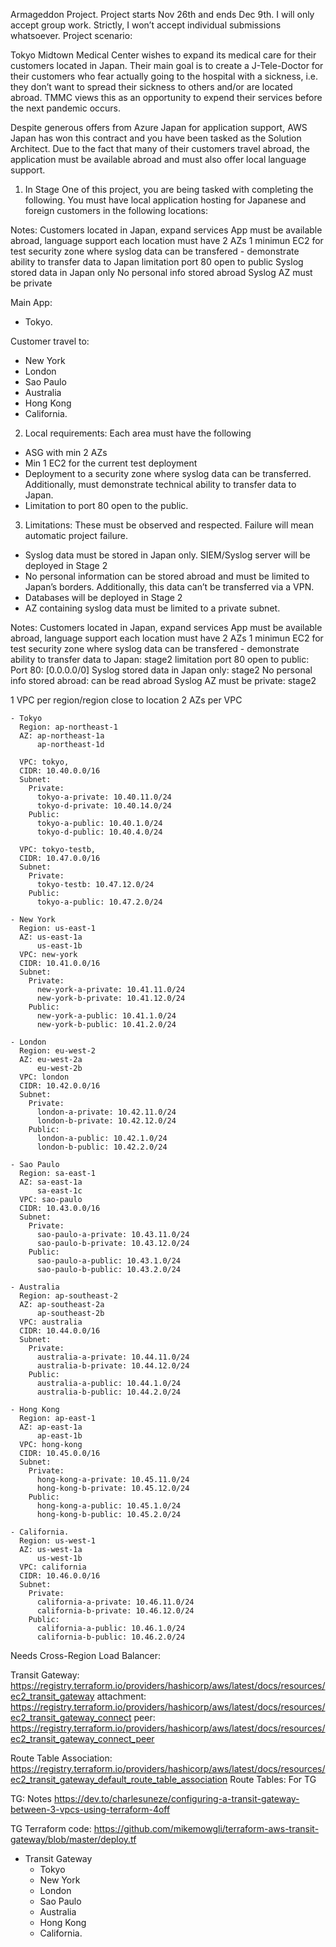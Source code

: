 Armageddon Project.
Project starts Nov 26th and ends Dec 9th.  I will only accept group work. Strictly, I won’t accept individual submissions whatsoever.
Project scenario: 

Tokyo Midtown Medical Center wishes to expand its medical care for their customers located in Japan. Their main goal is to create a J-Tele-Doctor for their customers who fear actually going to the hospital with a sickness, i.e. they don’t want to spread their sickness to others and/or are located abroad. TMMC views this as an opportunity to expend their services before the next pandemic occurs. 

Despite generous offers from Azure Japan for application support, AWS Japan has won this contract and you have been tasked as the Solution Architect.  Due to the fact that many of their customers travel abroad, the application must be available abroad and must also offer local language support.

1. In Stage One of this project, you are being tasked with completing the following.
You must have local application hosting for Japanese and foreign customers in the following locations:

Notes:
  Customers located in Japan, expand services
  App must be available abroad, language support
  each location must have 2 AZs
  1 minimun EC2 for test
  security zone where syslog data can be transfered - demonstrate ability to transfer data to Japan
  limitation port 80 open to public
  Syslog stored data in Japan only
  No personal info stored abroad
  Syslog AZ must be private

Main App:
- Tokyo.

Customer travel to:
- New York
- London
- Sao Paulo
- Australia 
- Hong Kong
- California.

2. Local requirements: Each area must have the following

- ASG with min 2 AZs
- Min 1 EC2 for the current test deployment
- Deployment to a security zone where syslog data can be transferred. Additionally, must demonstrate technical ability to transfer data to Japan.
- Limitation to port 80 open to the public.

3. Limitations: These must be observed and respected. Failure will mean automatic project failure.
- Syslog data must be stored in Japan only. SIEM/Syslog server will be deployed in Stage 2
- No personal information can be stored abroad and must be limited to Japan’s borders. Additionally, this data can’t be transferred via a VPN.
- Databases will be deployed in Stage 2
- AZ containing syslog data must be limited to a private subnet.

Notes:
  Customers located in Japan, expand services
  App must be available abroad, language support
  each location must have 2 AZs
  1 minimun EC2 for test
  security zone where syslog data can be transfered - demonstrate ability to transfer data to Japan: stage2
  limitation port 80 open to public: Port 80: [0.0.0.0/0]
  Syslog stored data in Japan only: stage2
  No personal info stored abroad: can be read abroad
  Syslog AZ must be private: stage2
  

  1 VPC per region/region close to location
    2 AZs per VPC

    - Tokyo
      Region: ap-northeast-1
      AZ: ap-northeast-1a
          ap-northeast-1d

      VPC: tokyo,
      CIDR: 10.40.0.0/16
      Subnet:
        Private: 
          tokyo-a-private: 10.40.11.0/24
          tokyo-d-private: 10.40.14.0/24
        Public: 
          tokyo-a-public: 10.40.1.0/24
          tokyo-d-public: 10.40.4.0/24
      
      VPC: tokyo-testb,
      CIDR: 10.47.0.0/16
      Subnet:
        Private: 
          tokyo-testb: 10.47.12.0/24
        Public: 
          tokyo-a-public: 10.47.2.0/24    

    - New York
      Region: us-east-1
      AZ: us-east-1a
          us-east-1b
      VPC: new-york
      CIDR: 10.41.0.0/16
      Subnet:
        Private: 
          new-york-a-private: 10.41.11.0/24
          new-york-b-private: 10.41.12.0/24
        Public:
          new-york-a-public: 10.41.1.0/24
          new-york-b-public: 10.41.2.0/24

    - London
      Region: eu-west-2
      AZ: eu-west-2a
          eu-west-2b
      VPC: london
      CIDR: 10.42.0.0/16
      Subnet:
        Private: 
          london-a-private: 10.42.11.0/24
          london-b-private: 10.42.12.0/24
        Public:
          london-a-public: 10.42.1.0/24
          london-b-public: 10.42.2.0/24
      
    - Sao Paulo
      Region: sa-east-1
      AZ: sa-east-1a
          sa-east-1c
      VPC: sao-paulo
      CIDR: 10.43.0.0/16
      Subnet:
        Private: 
          sao-paulo-a-private: 10.43.11.0/24
          sao-paulo-b-private: 10.43.12.0/24
        Public:
          sao-paulo-a-public: 10.43.1.0/24
          sao-paulo-b-public: 10.43.2.0/24

    - Australia 
      Region: ap-southeast-2
      AZ: ap-southeast-2a
          ap-southeast-2b
      VPC: australia
      CIDR: 10.44.0.0/16
      Subnet:
        Private: 
          australia-a-private: 10.44.11.0/24
          australia-b-private: 10.44.12.0/24
        Public:
          australia-a-public: 10.44.1.0/24
          australia-b-public: 10.44.2.0/24

    - Hong Kong
      Region: ap-east-1
      AZ: ap-east-1a
          ap-east-1b
      VPC: hong-kong
      CIDR: 10.45.0.0/16
      Subnet:
        Private: 
          hong-kong-a-private: 10.45.11.0/24
          hong-kong-b-private: 10.45.12.0/24
        Public:
          hong-kong-a-public: 10.45.1.0/24
          hong-kong-b-public: 10.45.2.0/24

    - California.
      Region: us-west-1
      AZ: us-west-1a
          us-west-1b
      VPC: california
      CIDR: 10.46.0.0/16
      Subnet:
        Private: 
          california-a-private: 10.46.11.0/24
          california-b-private: 10.46.12.0/24
        Public:
          california-a-public: 10.46.1.0/24
          california-b-public: 10.46.2.0/24

  Needs Cross-Region Load Balancer:

  Transit Gateway:
    https://registry.terraform.io/providers/hashicorp/aws/latest/docs/resources/ec2_transit_gateway
    attachment:
      https://registry.terraform.io/providers/hashicorp/aws/latest/docs/resources/ec2_transit_gateway_connect 
    peer:
      https://registry.terraform.io/providers/hashicorp/aws/latest/docs/resources/ec2_transit_gateway_connect_peer

  Route Table Association:
    https://registry.terraform.io/providers/hashicorp/aws/latest/docs/resources/ec2_transit_gateway_default_route_table_association
  Route Tables:
    For TG

  TG: Notes
  https://dev.to/charlesuneze/configuring-a-transit-gateway-between-3-vpcs-using-terraform-4off

  TG Terraform code:
    https://github.com/mikemowgli/terraform-aws-transit-gateway/blob/master/deploy.tf




  - Transit Gateway
    - Tokyo
    - New York
    - London
    - Sao Paulo
    - Australia 
    - Hong Kong
    - California.